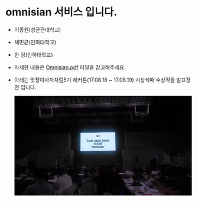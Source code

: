 # omnisian 서비스 입니다.

- 이종원(성균관대학교)
- 채민균(인하대학교)
- 한 정(인하대학교)
 
 
- 자세한 내용은 [Omnisian.pdf](https://github.com/jongwonIee/omnisian/blob/master/Omnisian.pdf) 파일을 참고해주세요.
  
- 아래는 멋쟁이사자처럼5기 해커톤(17.08.18 ~ 17.08.19) 시상식때 수상작들 발표장면 입니다.
  
  ![prize](./prize.jpeg)